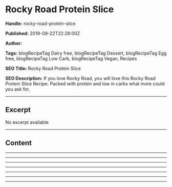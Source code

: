 # Rocky Road Protein Slice

**Handle:** rocky-road-protein-slice

**Published:** 2019-09-22T22:26:00Z

**Author:**  

**Tags:** blogRecipeTag Dairy free, blogRecipeTag Dessert, blogRecipeTag Egg free, blogRecipeTag Low Carb, blogRecipeTag Vegan, Recipes

**SEO Title:** Rocky Road Protein Slice

**SEO Description:** If you love Rocky Road, you will love this Rocky Road Protein Slice Recipe. Packed with protein and low in carbs what more could you ask for.

---

## Excerpt

No excerpt available

---

## Content

---

---

---

---

---

---

---

